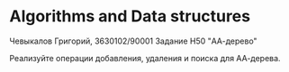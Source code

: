 # Algorithms and Data structures

Чевыкалов Григорий, 3630102/90001 Задание H50 "АА-дерево"

Реализуйте операции добавления, удаления и поиска для АА-дерева.